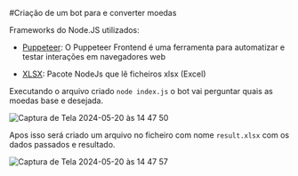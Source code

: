 #Criação de um bot para e converter moedas

Frameworks do Node.JS utilizados:
* [Puppeteer](https://pptr.dev/): O Puppeteer Frontend é uma ferramenta para automatizar e testar interações em navegadores web
  
* [XLSX](https://www.npmjs.com/package/xlsx): Pacote NodeJs que lê ficheiros xlsx (Excel)


Executando o arquivo criado `node index.js` o bot vai perguntar quais as moedas base e desejada.

![Captura de Tela 2024-05-20 às 14 47 50](https://github.com/moquiutijunio/puppeteer-script/assets/10856384/c1571e8e-d049-4adb-8900-b651763a783a)

Apos isso será criado um arquivo no ficheiro com nome `result.xlsx` com os dados passados e resultado.

![Captura de Tela 2024-05-20 às 14 47 57](https://github.com/moquiutijunio/puppeteer-script/assets/10856384/44d87080-af9e-4e6a-99a3-748135e0f502)


